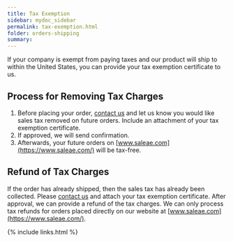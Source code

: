 ```yaml
---
title: Tax Exemption
sidebar: mydoc_sidebar
permalink: tax-exemption.html
folder: orders-shipping
summary:
---
```


If your company is exempt from paying taxes and our product will ship to within the United States, you can provide your tax exemption certificate to us.

## Process for Removing Tax Charges

1. Before placing your order, [contact us](https://contact.saleae.com/hc/en-us/requests/new) and let us know you would like sales tax removed on future orders. Include an attachment of your tax exemption certificate.
2. If approved, we will send confirmation.
3. Afterwards, your future orders on [www.saleae.com](https://www.saleae.com/) will be tax-free.

## Refund of Tax Charges

If the order has already shipped, then the sales tax has already been collected. Please [contact us](https://contact.saleae.com/hc/en-us/requests/new) and attach your tax exemption certificate. After approval, we can provide a refund of the tax charges. We can only process tax refunds for orders placed directly on our website at [www.saleae.com](https://www.saleae.com/).


{% include links.html %}